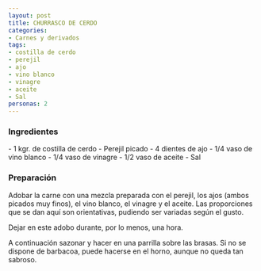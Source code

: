 ```yaml
---
layout: post
title: CHURRASCO DE CERDO
categories:
- Carnes y derivados
tags:
- costilla de cerdo
- perejil
- ajo
- vino blanco
- vinagre
- aceite
- Sal
personas: 2 
---
```

<h3>Ingredientes</h3>
- 1 kgr. de costilla de cerdo
- Perejil picado
- 4 dientes de ajo
- 1/4 vaso de vino blanco
- 1/4 vaso de vinagre
- 1/2 vaso de aceite
- Sal

<h3>Preparación</h3>
Adobar la carne con una mezcla preparada con el perejil, los ajos (ambos picados muy finos), el vino blanco, el vinagre y el aceite.
Las proporciones que se dan aquí son orientativas, pudiendo ser variadas según el gusto.

Dejar en este adobo durante, por lo menos, una hora. 

A continuación sazonar y hacer en una parrilla sobre las brasas. Si no se dispone de barbacoa, puede hacerse en el horno, aunque no queda tan sabroso.